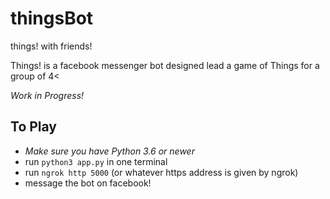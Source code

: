 # thingsBot
things! with friends!

Things! is a facebook messenger bot designed lead a game of Things for a group of 4<

*Work in Progress!*

## To Play
* *Make sure you have Python 3.6 or newer*
* run `python3 app.py` in one terminal
* run `ngrok http 5000` (or whatever https address is given by ngrok)
* message the bot on facebook!
